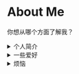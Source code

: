# About Me

你想从哪个方面了解我？

<details>

<summary>个人简介</summary>

## 我

叫我「航」/「小航」就行，人称代词（他/He）

千禧年后生人，一个平凡的理工男。

没什么本事，也就爱在网上发发牢骚。

实力是战五渣，形象是矮穷矬。

- ### 担任职务

SNA天文社社长

某wiki见习编辑

- ### 奖项

**很菜**

2022 Physics Bowl Global Sliver

2023 Aerotube Top 10 in China

2023 Aerotube 3rd Priza in China

</details>

<details>

<summary>一些爱好</summary>

## 毕竟也不是完全的书呆子，还是得有点爱好的。

- ### 敲敲敲与科学

*尽管我的coding能力有限，但我仍然乐于学习不同的技巧与语言*

我参加个别project的编辑，不过我目前不会公开，涉及个人隐私。

我正在学习 *Matlab、Python与LaTex* ，或多或少和我大学申请的专业方向有关。

**我正在准备2025fall的物理本科申请**，选择物理的原因很简单，仅仅是**出于好奇心**。

可能是小时候闲书看多了，满脑子都是为什么。

- ### 音乐

我是一个讲究 *"情怀"* 的人。

上世纪的Rock及衍生风格（包括各类Metal）、Cool Jazz以及RnB，都是我生活中不可或缺的一部分。

**具体哪些乐队、音乐人就不一一报菜名了，因为这除了装逼以外无关紧要**

我喜欢听CD，因为相比黑胶较为便携；我持有一个Parasonic的CT-780便携式CD机。

在学业不那么繁忙的时候，我喜欢练习电吉他和鼓，但是玩得很烂。

- ### 运动

跑跑步，撸撸铁，比较养生。

因为身体原因目前无法做剧烈运动。

- ### 涂画

我没有学过画画，但偶尔会涂涂画画

我有一个Instagram账号，上传了一些我的绘画作品以及日常。

**我也会将图画逐步上传个人网站。**

</details>

<details>

<summary>烦恼</summary>

## ~~"刚甩掉课本要离开家看看这世界，却发现许多烦恼要面对"~~

- ### 学业

~~"他常会想望能回到那年他一十二，只需要好好上学生活单纯没忧愁"~~

实话实说，我的学术能力并不是很强，至少很难达到顶级本科的标准。

有时候会思考Passion到底有没有用，会因为"乐于做却没有做好"而感到迷茫。

不过无论怎么样，我热爱探索的过程，也接受不同的结果，无论这是不是我的coursework。

- ### 自我

~~"人生偶尔会走上一条陌路，像是没有指标的地图"~~

我始终很难对自己下一个定义，不过我觉得去迎合各种各样充满刻板印象的标签是无意义的。

有时候就会想，算了，就这样吧。

- ### 平衡

生活中不同的东西都在占据我的头脑，我希望找到属于我自己的拉格朗日点，使自我保持相对的稳定。

</details>

